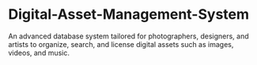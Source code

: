 # Digital-Asset-Management-System
An advanced database system tailored for photographers, designers, and artists to organize, search, and license digital assets such as images, videos, and music.
